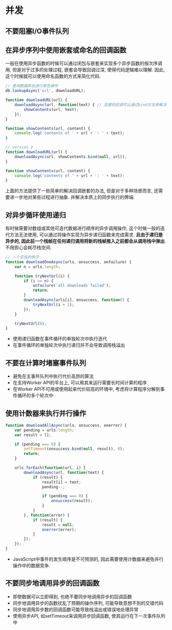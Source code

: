 # 并发

## 不要阻塞I/O事件队列

## 在异步序列中使用嵌套或命名的回调函数

一般在使用异步函数的时候可以通过闭包与嵌套来实现多个异步函数的按次序调用, 但是对于过多的处理过程, 嵌套会导致回调过深, 使得代码逻辑难以理解. 因此, 这个时候就可以使用命名函数的方式来简化代码.

```javascript
// 查询数据库后进行某些操作
db.lookupAsync('url', downloadURL);

function downloadURL(url) {
    downloadAsync(url, function(text) { // 这里的回调可以通过bind方法来解决
        showContents(url, text);
    });
}

function showContents(url, content) {
    console.log('contents of ' + url + ': ' + text);
}

// version 2
function downloadURL(url) {
    downloadAsync(url, showContents.bind(null, url));
}

function showContents(url, content) {
    console.log('contents of ' + url + ': ' + text);
}
```

上面的方法提供了一些简单的解决回调嵌套的办法, 但是对于多种场景而言, 还需要进一步地对某些过程进行抽象. 并解决本质上的同步执行的弊端.

## 对异步循环使用递归

有时候需要对数组或其他可迭代数据进行顺序的异步调用操作, 这个时候一般的迭代方法无法使用, 可以通过将操作实现为异步递归函数来完成需求. **且由于递归是异步的, 因此前一个栈帧在任何递归调用将新的栈帧推入之前都会从调用栈中弹出**. 不用担心会耗尽栈空间.

```javascript
// 一个实现的例子
function downloadOneAsync(urls, onsuccess, onfailure) {
    var n = urls.length;

    function tryNextUrl(i) {
        if (i >= n) {
            onfailure('all downloads failed');
            return;
        }
        downloadAsync(urls[i], onsuccess, function() {
            tryNextUrl(i + 1);
        });
    }

    tryNextUrl(0);
}
```

- 使用递归函数在事件循环的单独轮次中执行迭代
- 在事件循环的单独轮次中执行递归并不会导致调用栈溢出

## 不要在计算时堵塞事件队列

- 避免在主事件队列中执行代价高昂的算法
- 在支持Worker API的平台上, 可以用其来运行需要长时间计算的程序
- 在Worker API不可用或使用起来代价较高的环境中, 考虑将计算程序分解到事件循环的多个轮次中

## 使用计数器来执行并行操作

```javascript
function downloadAllAsync(urls, onsuccess, onerror) {
    var pending = urls.length;
    var result = [];

    if (pending === 0) {
        setTimeout(onsuccess.bind(null, result), 0);
        return;
    }

    urls.forEach(function(url, i) {
        downloadAsync(url, function(text) {
            if (result) {
                result[i] = text;
                pending--;

                if (pending === 0) {
                    onsuccess(result);
                }
            }
        }, function(error) {
            if (result) {
                result = null;
                onerror(error);
            }
        });
    });
}
```

- JavaScript中事件的发生顺序是不可预测的, 因此需要使用计数器来避免并行操作中的数据竞争.

## 不要同步地调用异步的回调函数

- 即使数据可以立即得到, 也绝不要同步地调用异步的回调函数
- 同步地调用异步的函数扰乱了预期的操作序列, 可能导致意想不到的交错代码
- 同步地调用异步数的回调函数可能导致栈溢出或错误地处理异常
- 使用异步API, 如setTimeout来调用异步回调函数, 使其运行在下一次事件队列中

